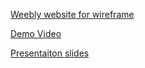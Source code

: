 [Weebly website for wireframe](https://communitycollegemarket.weebly.com/)

[Demo Video](https://youtu.be/rSjJ3w6vtpA)

[Presentaiton slides](https://raidermailwright-my.sharepoint.com/:p:/g/personal/kinney_58_wright_edu/EWetfhA9qU1BrGc2Q1lGhVcB8YLqQr-8wUKTt8Z8lqVhtg?e=NcihJN)
